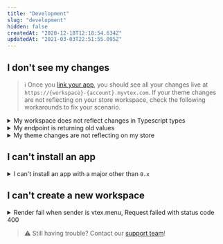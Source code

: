 ```yaml
---
title: "Development"
slug: "development"
hidden: false
createdAt: "2020-12-18T12:18:54.634Z"
updatedAt: "2021-03-03T22:51:55.095Z"
---
```


## I don't see my changes

> ℹ️ Once you [link your app](https://developers.vtex.com/vtex-developer-docs/docs/vtex-io-documentation-linking-an-app), you should see all your changes live at `https://{workspace}-{account}.myvtex.com`. If your theme changes are not reflecting on your store workspace, check the following workarounds to fix your scenario.

<details>
<summary>My workspace does not reflect changes in Typescript types</summary>

The `vtex link` command does not listen to changes in Typescript types. To solve this issue, run `vtex unlink` to stop the link. Then, link the app again after the new changes.

</details>

<details>
<summary>My endpoint is returning old values</summary>

Set the `no-cache` option on your endpoint's response, as in the following example:

```
ctx.set('Cache-Control', 'no-cache')
```

Notice that, for providing a fast response, caching is enabled by default. However, we understand that a real-time response might be necessary when testing an app during development.

> ℹ️ We strongly recommend that you do not disable cache for stores in production.

</details>

<details>
<summary>My theme changes are not reflecting on my store</summary>

1. Log in to your store's VTEX account.
2. Run `vtex ls` to list the apps installed on your account.
3. Check if the major of the `store theme` app installed is different from the one you are developing.

> ℹ️ To see your changes in action, the version of the theme project you're working must be in the same major as the one from the `store theme` app installed on your account.

4. Check if there is another `store theme` app installed on your VTEX account. If positive, uninstall it.

</details>

## I can't install an app

<details>
<summary>I can't install an app with a major other than <code>0.x</code></summary>

![major](https://raw.githubusercontent.com/vtexdocs/dev-portal-content/main/images/development-0.png)

Run `vtex ls` to check which apps are included on the [Edition App](https://vtex.io/docs/concepts/edition-app/) installed on your account. If you see the app you're trying to install with another major, you might have an issue with the Edition App installed on your account.

In this case, consider [opening a support ticket](https://help-tickets.vtex.com/smartlink/sso/login/zendesk) to change the Edition App installed on an account. First, go to the [Edition App](https://vtex.io/docs/concepts/edition-app/) doc to learn more about the available Edition Apps.

</details>

## I can't create a new workspace

<details>
<summary>Render fail when sender is vtex.menu, Request failed with status code 400</summary>

#### Checking if the Search Integration process started

1. Open your account admin and go to *Store Setup > Search > Integration Settings*.
2. Check if the search has been activated in the store.
3. Press the *Start integration* button to start integration.

The indexing process will start and you will see a link to the Indexing Status screen.

> ℹ️ The [Integration settings](https://help.vtex.com/en/tracks/vtex-intelligent-search--19wrbB7nEQcmwzDPl1l4Cb/6wKQgKmu2FT6084BJT7z5V) is responsible for the Catalog's initial indexing with VTEX Intelligent Search. After installing the application, this will be the first step to integrating it with the Catalog.

![start-integration](https://raw.githubusercontent.com/vtexdocs/dev-portal-content/main/images/development-1.png)

</details>

> ⚠️ Still having trouble? Contact our [support team](https://help-tickets.vtex.com/smartlink/sso/login/zendesk)!
